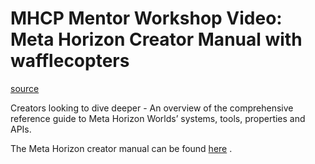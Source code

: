 # MHCP Mentor Workshop Video: Meta Horizon Creator Manual with wafflecopters

[source](https://developers.meta.com/horizon-worlds/learn/documentation/mhcp-program/community-tutorials/meta-horizon-creator-manual-with-wafflecopters)

Creators looking to dive deeper - An overview of the comprehensive reference guide to Meta Horizon Worlds’ systems, tools, properties and APIs.

The Meta Horizon creator manual can be found [here](/horizon-worlds/learn/documentation/mhcp-program/community-tutorials/creator-manual) .

 

 

 

 

 

 

 

 

 

 

 

 

 

 

 

 

 

 

 

 

 

 

 

 

 

 

 

 

 

 

 

 

 

 

 

 

 

 

 

 

 

 

 

 

 

 

 